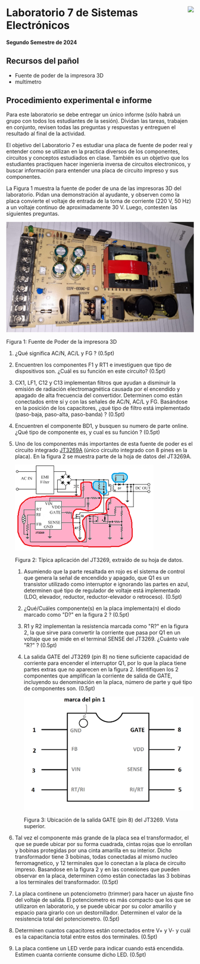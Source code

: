 # <img src="https://julianodb.github.io/SISTEMAS_ELECTRONICOS_PARA_INGENIERIA_BIOMEDICA/img/logo_fing.png?raw=true" align="right" height="45"> Laboratorio 7 de Sistemas Electrónicos
#### Segundo Semestre de 2024

## Recursos del pañol

- Fuente de poder de la impresora 3D
- multímetro

## Procedimiento experimental e informe

Para este laboratorio se debe entregar un único informe (sólo habrá un grupo con todos los estudiantes de la sesión). Dividan las tareas, trabajen en conjunto, revisen todas las preguntas y respuestas y entreguen el resultado al final de la actividad.

El objetivo del Laboratorio 7 es estudiar una placa de fuente de poder real y entender como se utilizan en la practica diversos de los componentes, circuitos y conceptos estudiados en clase. También es un objetivo que los estudiantes practiquen hacer ingenieria inversa de circuitos electronicos, y buscar información para entender una placa de circuito impreso y sus componentes.

La Figura 1 muestra la fuente de poder de una de las impresoras 3D del laboratorio. Pidan una demonstración al ayudante, y observen como la placa convierte el voltaje de entrada de la toma de corriente (220 V, 50 Hz) a un voltaje continuo de aproximadamente 30 V. Luego, contesten las siguientes preguntas.

![photo](../img/LA_photo.jpeg)

Figura 1: Fuente de Poder de la impresora 3D

1. ¿Qué significa AC/N, AC/L y FG ? (0.5pt)

1. Encuentren los componentes F1 y RT1 e investiguen que tipo de dispositivos son. ¿Cuál es su función en este circuito? (0.5pt)

1. CX1, LF1, C12 y C13 implementan filtros que ayudan a disminuir la emisión de radiación electromagnética causada por el encendido y apagado de alta frecuencia del convertidor. Determinen como están conectados entre sí y con las señales de AC/N, AC/L y FG. Basándose en la posición de los capacitores, ¿qué tipo de filtro está implementado (paso-baja, paso-alta, paso-banda) ? (0.5pt)

1. Encuentren el componente BD1, y busquen su numero de parte online. ¿Qué tipo de componente es, y cual es su función ? (0.5pt)

1. Uno de los componentes más importantes de esta fuente de poder es el circuito integrado [JT3269A](https://www-sz--just-cn.translate.goog/product/32.html?_x_tr_sch=http&_x_tr_sl=zh-CN&_x_tr_tl=en&_x_tr_hl=en&_x_tr_pto=sc) (único circuito integrado con 8 pines en la placa). En la figura 2 se muestra parte de la hoja de datos del JT3269A.

    ![photo](../img/LA_JT3269A_annotated.png)

    Figura 2: Típica aplicación del JT3269, extraído de su hoja de datos.

    1. Asumiendo que la parte resaltada en rojo es el sistema de control que genera la señal de encendido y apagado, que Q1 es un transistor utilizado como interruptor e ignorando las partes en azul, determinen qué tipo de regulador de voltaje está implementado (LDO, elevador, reductor, reductor-elevador o retroceso). (0.5pt)

    1. ¿Qué/Cuáles componente(s) en la placa implementa(n) el diodo marcado como "D?" en la figura 2 ? (0.5pt)

    1. R1 y R2 implementan la resistencia marcada como "R?" en la figura 2, la que sirve para convertir la corriente que pasa por Q1 en un voltaje que se mide en el terminal SENSE del JT3269. ¿Cuánto vale "R?" ? (0.5pt)

    1. La salida GATE del JT3269 (pin 8) no tiene suficiente capacidad de corriente para encender el interruptor Q1, por lo que la placa tiene partes extras que no aparecen en la figura 2. Identifiquen los 2 componentes que amplifican la corriente de salida de GATE, incluyendo su denominación en la placa, número de parte y qué tipo de componentes son. (0.5pt)
    
        ![pin8](../img/LA_SOIC8.png)

        Figura 3: Ubicación de la salida GATE (pin 8) del JT3269. Vista superior.

1. Tal vez el componente más grande de la placa sea el transformador, el que se puede ubicar por su forma cuadrada, cintas rojas que lo enrollan y bobinas protegidas por una cinta amarilla en su interior. Dicho transformador tiene 3 bobinas, todas conectadas al mismo nucleo ferromagnetico, y 12 terminales que lo conectan a la placa de circuito impreso. Basandose en la figura 2 y en las conexiones que pueden observar en la placa, determinen cómo están conectadas las 3 bobinas a los terminales del transformador. (0.5pt)

1. La placa continene un potenciometro (trimmer) para hacer un ajuste fino del voltaje de salida. El potenciometro es más compacto que los que se utilizaron en laboratorio, y se puede ubicar por su color amarillo y espacio para girarlo con un destornillador. Determinen el valor de la resistencia total del potenciometro. (0.5pt)

1. Determinen cuantos capacitores están conectados entre V+ y V- y cuál es la capacitancia total entre estos dos terminales. (0.5pt)

1. La placa contiene un LED verde para indicar cuando está encendida. Estimen cuanta corriente consume dicho LED. (0.5pt)
